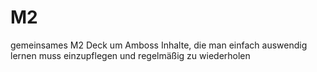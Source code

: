 # M2
gemeinsames M2 Deck um Amboss Inhalte, die man einfach auswendig lernen muss einzupflegen und regelmäßig zu wiederholen
